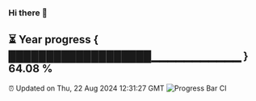 ### Hi there 👋
⏳ Year progress { ███████████████████▁▁▁▁▁▁▁▁▁▁▁ } 64.08 %
---
⏰ Updated on Thu, 22 Aug 2024 12:31:27 GMT
![Progress Bar CI](https://github.com/liununu/liununu/workflows/Progress%20Bar%20CI/badge.svg)
